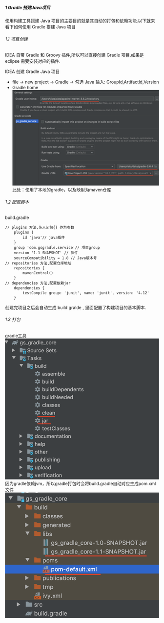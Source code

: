 
##### 1 Gradle 搭建Java项目
使用构建工具搭建 Java 项目的主要目的就是其自动的打包和依赖功能.以下就来看下如何使用 Gradle 搭建 Java 项目

###### 1.1 项目创建
IDEA 自带 Gradle 和 Groovy 插件,所以可以直接创建 Gradle 项目.如果是 eclipse 需要安装对应的插件.

IDEA 创建 Gradle Java 项目

* file -> new project -> Gradle -> 勾选 Java
输入: GroupId,ArtifactId,Version
* Gradle home
![tt](../picture/gradle-settings.png "tt")
此处：使用了本地的gradle，以及映射为maven仓库

###### 1.2 配置脚本
build.gradle 
```
// plugins 方法,传入闭包{} 作为参数
    plugins {
        id 'java'// java插件
    }
    group 'com.gsgradle.service'// 项目group
    version '1.1-SNAPSHOT' // 插件
    sourceCompatibility = 1.8 // Java版本号
// repositories 方法,配置仓库地址
    repositories {
        mavenCentral()
    }
// dependencies 方法,配置依赖jar
    dependencies {
        testCompile group: 'junit', name: 'junit', version: '4.12'
    }
```
创建完项目之后会自动生成 build.gralde , 里面配置了构建项目的基本脚本.
###### 1.3 打包
gradle工具
![tt](../picture/gradlejar.png "tt")
因为gradle依赖jvm，所以gradle打包时会将build.gradle自动对应生成pom.xml文件
![tt](../picture/gradle打包.png "tt")
